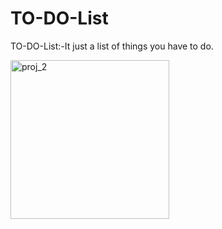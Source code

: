 # TO-DO-List
TO-DO-List:-It just a list of things you have to do.












<img width="254" alt="proj_2" src="https://github.com/user-attachments/assets/19783a48-bf69-4e11-a899-02e6d6ec2a65">
